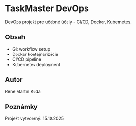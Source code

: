 # TaskMaster DevOps

DevOps projekt pre učebné účely - CI/CD, Docker, Kubernetes.

## Obsah
- Git workflow setup
- Docker kontajnerizácia
- CI/CD pipeline
- Kubernetes deployment

## Autor
René Martin Kuda

## Poznámky
Projekt vytvorený: 15.10.2025
